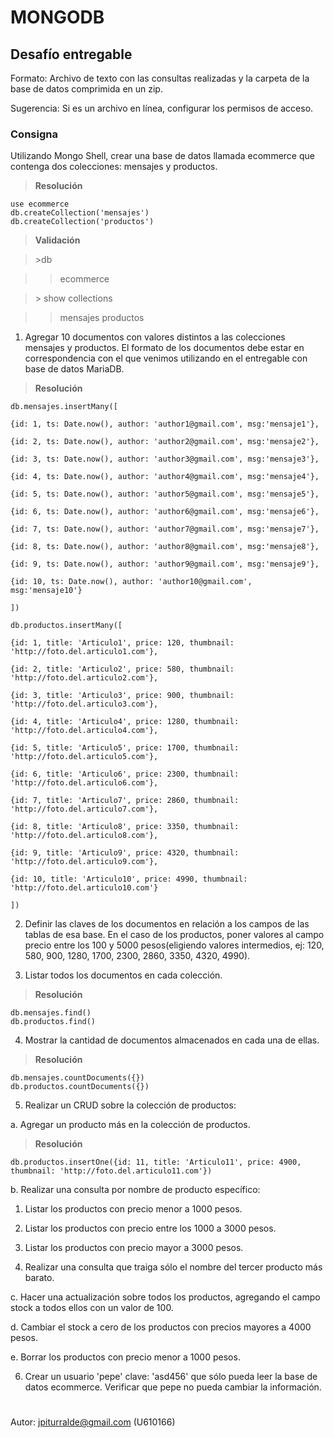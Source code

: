 
# MONGODB

  

## Desafío entregable

Formato: Archivo de texto con las consultas realizadas y la carpeta de la base de datos comprimida en un zip.

Sugerencia: Si es un archivo en línea, configurar los permisos de acceso.

  

### Consigna

Utilizando Mongo Shell, crear una base de datos llamada ecommerce que contenga dos colecciones: mensajes y productos.



>**Resolución**
```
use ecommerce
db.createCollection('mensajes')
db.createCollection('productos')
```

>**Validación**

>  \>db

>>ecommerce

>\> show collections

>>mensajes
>>productos

  
  

1. Agregar 10 documentos con valores distintos a las colecciones mensajes y productos. El formato de los documentos debe estar en correspondencia con el que venimos utilizando en el entregable con base de datos MariaDB.

>**Resolución**

  
```
db.mensajes.insertMany([

{id: 1, ts: Date.now(), author: 'author1@gmail.com', msg:'mensaje1'},

{id: 2, ts: Date.now(), author: 'author2@gmail.com', msg:'mensaje2'},

{id: 3, ts: Date.now(), author: 'author3@gmail.com', msg:'mensaje3'},

{id: 4, ts: Date.now(), author: 'author4@gmail.com', msg:'mensaje4'},

{id: 5, ts: Date.now(), author: 'author5@gmail.com', msg:'mensaje5'},

{id: 6, ts: Date.now(), author: 'author6@gmail.com', msg:'mensaje6'},

{id: 7, ts: Date.now(), author: 'author7@gmail.com', msg:'mensaje7'},

{id: 8, ts: Date.now(), author: 'author8@gmail.com', msg:'mensaje8'},

{id: 9, ts: Date.now(), author: 'author9@gmail.com', msg:'mensaje9'},

{id: 10, ts: Date.now(), author: 'author10@gmail.com', msg:'mensaje10'}

])

db.productos.insertMany([

{id: 1, title: 'Articulo1', price: 120, thumbnail: 'http://foto.del.articulo1.com'},

{id: 2, title: 'Articulo2', price: 580, thumbnail: 'http://foto.del.articulo2.com'},

{id: 3, title: 'Articulo3', price: 900, thumbnail: 'http://foto.del.articulo3.com'},

{id: 4, title: 'Articulo4', price: 1280, thumbnail: 'http://foto.del.articulo4.com'},

{id: 5, title: 'Articulo5', price: 1700, thumbnail: 'http://foto.del.articulo5.com'},

{id: 6, title: 'Articulo6', price: 2300, thumbnail: 'http://foto.del.articulo6.com'},

{id: 7, title: 'Articulo7', price: 2860, thumbnail: 'http://foto.del.articulo7.com'},

{id: 8, title: 'Articulo8', price: 3350, thumbnail: 'http://foto.del.articulo8.com'},

{id: 9, title: 'Articulo9', price: 4320, thumbnail: 'http://foto.del.articulo9.com'},

{id: 10, title: 'Articulo10', price: 4990, thumbnail: 'http://foto.del.articulo10.com'}

])
```
  

2. Definir las claves de los documentos en relación a los campos de las tablas de esa base. En el caso de los productos, poner valores al campo precio entre los 100 y 5000 pesos(eligiendo valores intermedios, ej: 120, 580, 900, 1280, 1700, 2300, 2860, 3350, 4320, 4990).

3. Listar todos los documentos en cada colección.
>**Resolución**
````
db.mensajes.find()
db.productos.find()
````
4. Mostrar la cantidad de documentos almacenados en cada una de ellas.
>**Resolución**
````
db.mensajes.countDocuments({})
db.productos.countDocuments({})
````
  

5. Realizar un CRUD sobre la colección de productos:

a. Agregar un producto más en la colección de productos.
>**Resolución**
````
db.productos.insertOne({id: 11, title: 'Articulo11', price: 4900, thumbnail: 'http://foto.del.articulo11.com'})
````
b. Realizar una consulta por nombre de producto específico:

1. Listar los productos con precio menor a 1000 pesos.

2. Listar los productos con precio entre los 1000 a 3000 pesos.

3. Listar los productos con precio mayor a 3000 pesos.

4. Realizar una consulta que traiga sólo el nombre del tercer producto más barato.

  

c. Hacer una actualización sobre todos los productos, agregando el campo stock a todos ellos con un valor de 100.

d. Cambiar el stock a cero de los productos con precios mayores a 4000 pesos.

e. Borrar los productos con precio menor a 1000 pesos.

6. Crear un usuario 'pepe' clave: 'asd456' que sólo pueda leer la base de datos ecommerce. Verificar que pepe no pueda cambiar la información.

#

Autor: jpiturralde@gmail.com (U610166)
